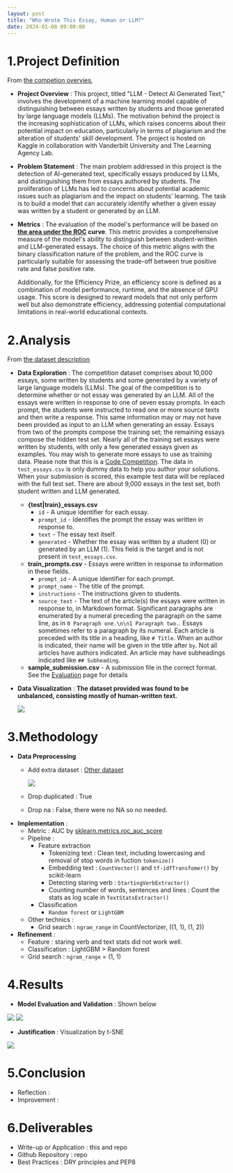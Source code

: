 ```yaml
---
layout: post
title: "Who Wrote This Essay, Human or LLM?"
date: 2024-01-08 09:00:00
---
```


# 1.Project Definition
From [the competion overvies](https://www.kaggle.com/competitions/llm-detect-ai-generated-text/overview),
- **Project Overview** : This project, titled "LLM - Detect AI Generated Text," involves the development of a machine learning model capable of distinguishing between essays written by students and those generated by large language models (LLMs). The motivation behind the project is the increasing sophistication of LLMs, which raises concerns about their potential impact on education, particularly in terms of plagiarism and the alteration of students' skill development. The project is hosted on Kaggle in collaboration with Vanderbilt University and The Learning Agency Lab.
    
- **Problem Statement** : The main problem addressed in this project is the detection of AI-generated text, specifically essays produced by LLMs, and distinguishing them from essays authored by students. The proliferation of LLMs has led to concerns about potential academic issues such as plagiarism and the impact on students' learning. The task is to build a model that can accurately identify whether a given essay was written by a student or generated by an LLM.

    
- **Metrics** : The evaluation of the model's performance will be based on **[the area under the ROC](https://en.wikipedia.org/wiki/Receiver_operating_characteristic) curve**. This metric provides a comprehensive measure of the model's ability to distinguish between student-written and LLM-generated essays. The choice of this metric aligns with the binary classification nature of the problem, and the ROC curve is particularly suitable for assessing the trade-off between true positive rate and false positive rate.

    Additionally, for the Efficiency Prize, an efficiency score is defined as a combination of model performance, runtime, and the absence of GPU usage. This score is designed to reward models that not only perform well but also demonstrate efficiency, addressing potential computational limitations in real-world educational contexts.

# 2.Analysis
From [the dataset description](https://www.kaggle.com/competitions/llm-detect-ai-generated-text/data)
- **Data Exploration** : The competition dataset comprises about 10,000 essays, some written by students and some generated by a variety of large language models (LLMs). The goal of the competition is to determine whether or not essay was generated by an LLM.
    All of the essays were written in response to one of seven essay prompts. In each prompt, the students were instructed to read one or more source texts and then write a response. This same information may or may not have been provided as input to an LLM when generating an essay.
    Essays from two of the prompts compose the training set; the remaining essays compose the hidden test set. Nearly all of the training set essays were written by students, with only a few generated essays given as examples. You may wish to generate more essays to use as training data.
    Please note that this is a [Code Competition](https://www.kaggle.com/competitions/llm-detect-ai-generated-text/overview/code-requirements). The data in `test_essays.csv` is only dummy data to help you author your solutions. When your submission is scored, this example test data will be replaced with the full test set. There are about 9,000 essays in the test set, both student written and LLM generated.
    
    - **{test|train}_essays.csv**
        - `id` - A unique identifier for each essay.
        - `prompt_id` - Identifies the prompt the essay was written in response to.
        - `text` - The essay text itself.
        - `generated` - Whether the essay was written by a student (0) or generated by an LLM (1). This field is the target and is not present in `test_essays.csv`.
    - **train_prompts.csv** - Essays were written in response to information in these fields.
        - `prompt_id` - A unique identifier for each prompt.
        - `prompt_name` - The title of the prompt.
        - `instructions` - The instructions given to students.
        - `source_text` - The text of the article(s) the essays were written in response to, in Markdown format. Significant paragraphs are enumerated by a numeral preceding the paragraph on the same line, as in `0 Paragraph one.\n\n1 Paragraph two.`. Essays sometimes refer to a paragraph by its numeral. Each article is preceded with its title in a heading, like `# Title`. When an author is indicated, their name will be given in the title after `by`. Not all articles have authors indicated. An article may have subheadings indicated like `## Subheading`.
    - **sample_submission.csv** - A submission file in the correct format. See the [Evaluation](https://www.kaggle.com/competitions/llm-detect-ai-generated-text/overview/evaluation) page for details
    
    
- **Data Visualization** :
  **The dataset provided was found to be unbalanced, consisting mostly of human-written text.**
  
  ![](/img/2024-01-08-distribution-of-dataset.png)

# 3.Methodology
- **Data Preprocessing** 
    - Add extra dataset : [Other dataset](https://www.kaggle.com/code/suyashkapil/detecting-llm-generated-texts)

      ![](/img/2024-01-08-distribution-of-extra-dataset.png)
    - Drop duplicated : True
    - Drop na : False, there were no NA so no needed.
- **Implementation** : 
    - Metric : AUC by [sklearn.metrics.roc_auc_score](https://scikit-learn.org/stable/modules/generated/sklearn.metrics.roc_auc_score.html)
    - Pipeline : 
        - Feature extraction
            - Tokenizing text : Clean text, including lowercasing and removal of stop words in fuction `tokenize()`
            - Embedding text : `CountVector()` and `tf-idfTransfomer()` by scikit-learn
            - Detecting staring verb : `StartingVerbExtractor()`
            - Counting number of words, sentences and lines : Count the stats as log scale in `TextStatsExtractor()` 
        - Classification
            - `Random forest` or `LightGBM`
    - Other technics :     
        - Grid search : `ngram_range` in CountVectorizer, ((1, 1), (1, 2))
- **Refinement** : 
    - Feature : staring verb and text stats did not work well.
    - Classification : LightGBM > Random forest
    - Grid search : `ngram_range` = (1, 1)

# 4.Results
- **Model Evaluation and Validation** : Shown below

![](/img/2024-01-08-roc-base.png)
![](/img/2024-01-08-auc.png)

- **Justification** : Visualization by t-SNE

![](/img/2024-01-08-t-sne-visualization.png)

# 5.Conclusion
- Reflection : 
- Improvement :

# 6.Deliverables
- Write-up or Application : this and repo
- Github Repository : repo
- Best Practices : DRY principles and PEP8
